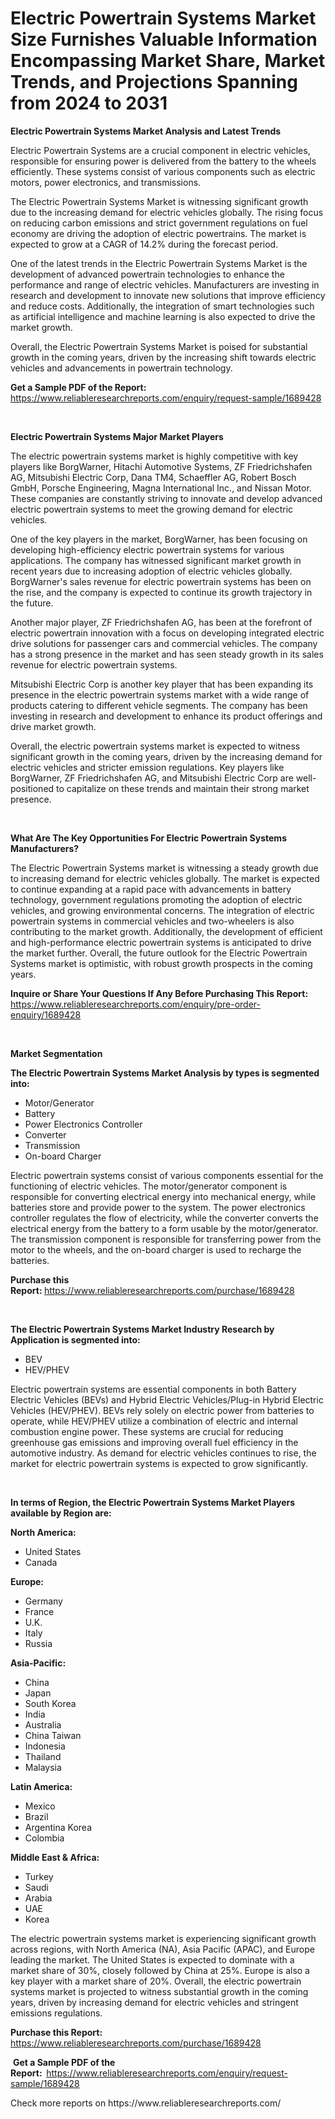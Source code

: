 <p><h1>Electric Powertrain Systems Market Size Furnishes Valuable Information Encompassing Market Share, Market Trends, and Projections Spanning from 2024 to 2031</h1></p><p><strong>Electric Powertrain Systems Market Analysis and Latest Trends</strong></p>
<p><p>Electric Powertrain Systems are a crucial component in electric vehicles, responsible for ensuring power is delivered from the battery to the wheels efficiently. These systems consist of various components such as electric motors, power electronics, and transmissions.</p><p>The Electric Powertrain Systems Market is witnessing significant growth due to the increasing demand for electric vehicles globally. The rising focus on reducing carbon emissions and strict government regulations on fuel economy are driving the adoption of electric powertrains. The market is expected to grow at a CAGR of 14.2% during the forecast period.</p><p>One of the latest trends in the Electric Powertrain Systems Market is the development of advanced powertrain technologies to enhance the performance and range of electric vehicles. Manufacturers are investing in research and development to innovate new solutions that improve efficiency and reduce costs. Additionally, the integration of smart technologies such as artificial intelligence and machine learning is also expected to drive the market growth.</p><p>Overall, the Electric Powertrain Systems Market is poised for substantial growth in the coming years, driven by the increasing shift towards electric vehicles and advancements in powertrain technology.</p></p>
<p><strong>Get a Sample PDF of the Report:&nbsp;</strong> <a href="https://www.reliableresearchreports.com/enquiry/request-sample/1689428">https://www.reliableresearchreports.com/enquiry/request-sample/1689428</a></p>
<p>&nbsp;</p>
<p><strong>Electric Powertrain Systems Major Market Players</strong></p>
<p><p>The electric powertrain systems market is highly competitive with key players like BorgWarner, Hitachi Automotive Systems, ZF Friedrichshafen AG, Mitsubishi Electric Corp, Dana TM4, Schaeffler AG, Robert Bosch GmbH, Porsche Engineering, Magna International Inc., and Nissan Motor. These companies are constantly striving to innovate and develop advanced electric powertrain systems to meet the growing demand for electric vehicles.</p><p>One of the key players in the market, BorgWarner, has been focusing on developing high-efficiency electric powertrain systems for various applications. The company has witnessed significant market growth in recent years due to increasing adoption of electric vehicles globally. BorgWarner's sales revenue for electric powertrain systems has been on the rise, and the company is expected to continue its growth trajectory in the future.</p><p>Another major player, ZF Friedrichshafen AG, has been at the forefront of electric powertrain innovation with a focus on developing integrated electric drive solutions for passenger cars and commercial vehicles. The company has a strong presence in the market and has seen steady growth in its sales revenue for electric powertrain systems.</p><p>Mitsubishi Electric Corp is another key player that has been expanding its presence in the electric powertrain systems market with a wide range of products catering to different vehicle segments. The company has been investing in research and development to enhance its product offerings and drive market growth.</p><p>Overall, the electric powertrain systems market is expected to witness significant growth in the coming years, driven by the increasing demand for electric vehicles and stricter emission regulations. Key players like BorgWarner, ZF Friedrichshafen AG, and Mitsubishi Electric Corp are well-positioned to capitalize on these trends and maintain their strong market presence.</p></p>
<p>&nbsp;</p>
<p><strong>What Are The Key Opportunities For Electric Powertrain Systems Manufacturers?</strong></p>
<p><p>The Electric Powertrain Systems market is witnessing a steady growth due to increasing demand for electric vehicles globally. The market is expected to continue expanding at a rapid pace with advancements in battery technology, government regulations promoting the adoption of electric vehicles, and growing environmental concerns. The integration of electric powertrain systems in commercial vehicles and two-wheelers is also contributing to the market growth. Additionally, the development of efficient and high-performance electric powertrain systems is anticipated to drive the market further. Overall, the future outlook for the Electric Powertrain Systems market is optimistic, with robust growth prospects in the coming years.</p></p>
<p><strong>Inquire or Share Your Questions If Any Before Purchasing This Report:</strong> <a href="https://www.reliableresearchreports.com/enquiry/pre-order-enquiry/1689428">https://www.reliableresearchreports.com/enquiry/pre-order-enquiry/1689428</a></p>
<p>&nbsp;</p>
<p><strong>Market Segmentation</strong></p>
<p><strong>The Electric Powertrain Systems Market Analysis by types is segmented into:</strong></p>
<p><ul><li>Motor/Generator</li><li>Battery</li><li>Power Electronics Controller</li><li>Converter</li><li>Transmission</li><li>On-board Charger</li></ul></p>
<p><p>Electric powertrain systems consist of various components essential for the functioning of electric vehicles. The motor/generator component is responsible for converting electrical energy into mechanical energy, while batteries store and provide power to the system. The power electronics controller regulates the flow of electricity, while the converter converts the electrical energy from the battery to a form usable by the motor/generator. The transmission component is responsible for transferring power from the motor to the wheels, and the on-board charger is used to recharge the batteries.</p></p>
<p><strong>Purchase this Report:&nbsp;</strong><a href="https://www.reliableresearchreports.com/purchase/1689428">https://www.reliableresearchreports.com/purchase/1689428</a></p>
<p>&nbsp;</p>
<p><strong>The Electric Powertrain Systems Market Industry Research by Application is segmented into:</strong></p>
<p><ul><li>BEV</li><li>HEV/PHEV</li></ul></p>
<p><p>Electric powertrain systems are essential components in both Battery Electric Vehicles (BEVs) and Hybrid Electric Vehicles/Plug-in Hybrid Electric Vehicles (HEV/PHEV). BEVs rely solely on electric power from batteries to operate, while HEV/PHEV utilize a combination of electric and internal combustion engine power. These systems are crucial for reducing greenhouse gas emissions and improving overall fuel efficiency in the automotive industry. As demand for electric vehicles continues to rise, the market for electric powertrain systems is expected to grow significantly.</p></p>
<p>&nbsp;</p>
<p><strong>In terms of Region, the Electric Powertrain Systems Market Players available by Region are:</strong></p>
<p>
    <p> <strong> North America: </strong>
        <ul>
            <li>United States</li>
            <li>Canada</li>
        </ul>
        </p> 
    <p> <strong> Europe: </strong>
        <ul>
            <li>Germany</li>
            <li>France</li>
            <li>U.K.</li>
            <li>Italy</li>
            <li>Russia</li>
        </ul>
        </p> 
    <p> <strong> Asia-Pacific: </strong>
        <ul>
            <li>China</li>
            <li>Japan</li>
            <li>South Korea</li>
            <li>India</li>
            <li>Australia</li>
            <li>China Taiwan</li>
            <li>Indonesia</li>
            <li>Thailand</li>
            <li>Malaysia</li>
        </ul>
        </p> 
    <p> <strong> Latin America: </strong>
        <ul>
            <li>Mexico</li>
            <li>Brazil</li>
            <li>Argentina Korea</li>
            <li>Colombia</li>
        </ul>
        </p> 
    <p> <strong> Middle East & Africa: </strong>
        <ul>
            <li>Turkey</li>
            <li>Saudi</li>
            <li>Arabia</li>
            <li>UAE</li>
            <li>Korea</li>
        </ul>
    </p>
    </p>
<p><p>The electric powertrain systems market is experiencing significant growth across regions, with North America (NA), Asia Pacific (APAC), and Europe leading the market. The United States is expected to dominate with a market share of 30%, closely followed by China at 25%. Europe is also a key player with a market share of 20%. Overall, the electric powertrain systems market is projected to witness substantial growth in the coming years, driven by increasing demand for electric vehicles and stringent emissions regulations.</p></p>
<p><strong>Purchase this Report: </strong><a href="https://www.reliableresearchreports.com/purchase/1689428">https://www.reliableresearchreports.com/purchase/1689428</a></p>
<p>&nbsp;<strong>Get a Sample PDF of the Report:&nbsp;&nbsp;</strong><a href="https://www.reliableresearchreports.com/enquiry/request-sample/1689428">https://www.reliableresearchreports.com/enquiry/request-sample/1689428</a></p>
<p><strong></strong></p>
<p>Check more reports on https://www.reliableresearchreports.com/</p>